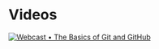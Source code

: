 # Videos

[![Webcast • The Basics of Git and GitHub](https://img.youtube.com/vi/U8GBXvdmHT4/maxresdefault.jpg)](https://youtu.be/U8GBXvdmHT4)
